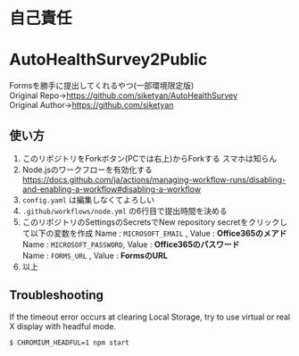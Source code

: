 # 自己責任

# AutoHealthSurvey2Public
Formsを勝手に提出してくれるやつ(一部環境限定版)  
Original Repo->https://github.com/siketyan/AutoHealthSurvey  
Original Author->https://github.com/siketyan

## 使い方
1. このリポジトリをForkボタン(PCでは右上)からForkする スマホは知らん
2. Node.jsのワークフローを有効化する  
   https://docs.github.com/ja/actions/managing-workflow-runs/disabling-and-enabling-a-workflow#disabling-a-workflow
3. `config.yaml` は編集しなくてよろしい
4. `.github/workflows/node.yml` の6行目で提出時間を決める
5. このリポジトリのSettingsのSecretsでNew repository secretをクリックして以下の変数を作成
   Name : `MICROSOFT_EMAIL`   , Value : **Office365のメアド**  
   Name : `MICROSOFT_PASSWORD`, Value : **Office365のパスワード**  
   Name : `FORMS_URL`         , Value : **FormsのURL**
6. 以上

## Troubleshooting
If the timeout error occurs at clearing Local Storage, try to use virtual or real X display with headful mode.
```console
$ CHROMIUM_HEADFUL=1 npm start
```
